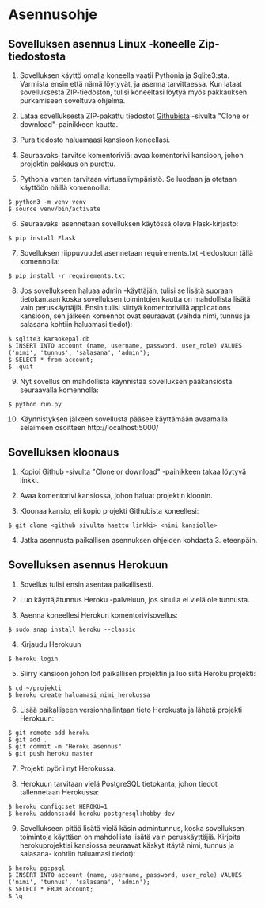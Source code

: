 # Asennusohje

## Sovelluksen asennus Linux -koneelle Zip-tiedostosta

1. Sovelluksen käyttö omalla koneella vaatii Pythonia ja Sqlite3:sta. Varmista ensin että nämä löytyvät, ja asenna tarvittaessa. Kun lataat sovelluksesta ZIP-tiedoston, tulisi koneeltasi löytyä myös pakkauksen purkamiseen soveltuva ohjelma. 

2. Lataa sovelluksesta ZIP-pakattu tiedostot [Githubista](https://github.com/apndx/Karaokepal) -sivulta "Clone or download"-painikkeen kautta.

3. Pura tiedosto haluamaasi kansioon koneellasi.

4. Seuraavaksi tarvitse komentoriviä: avaa komentorivi kansioon, johon projektin pakkaus on purettu.

5. Pythonia varten tarvitaan virtuaaliympäristö. Se luodaan ja otetaan käyttöön näillä komennoilla:

```
$ python3 -m venv venv
$ source venv/bin/activate
```

6. Seuraavaksi asennetaan sovelluksen käytössä oleva Flask-kirjasto:
```
$ pip install Flask
```

7. Sovelluksen riippuvuudet asennetaan requirements.txt -tiedostoon tällä komennolla:
```
$ pip install -r requirements.txt
```

8. Jos sovellukseen haluaa admin -käyttäjän, tulisi se lisätä suoraan tietokantaan koska sovelluksen toimintojen kautta on mahdollista lisätä vain peruskäyttäjiä. Ensin tulisi siirtyä  komentorivillä applications kansioon, sen jälkeen komennot ovat seuraavat (vaihda nimi, tunnus ja salasana kohtiin haluamasi tiedot):
```
$ sqlite3 karaokepal.db
$ INSERT INTO account (name, username, password, user_role) VALUES ('nimi', 'tunnus', 'salasana', 'admin');
$ SELECT * from account;
$ .quit
```

9. Nyt sovellus on mahdollista käynnistää sovelluksen pääkansiosta seuraavalla komennolla:
```
$ python run.py
```

10. Käynnistyksen jälkeen sovellusta pääsee käyttämään avaamalla selaimeen osoitteen http://localhost:5000/


## Sovelluksen kloonaus


1. Kopioi [Github](https://github.com/apndx/Karaokepal) -sivulta "Clone or download" -painikkeen takaa löytyvä linkki.

2. Avaa komentorivi kansiossa, johon haluat projektin kloonin.

3. Kloonaa kansio, eli kopio projekti Githubista koneellesi:
```
$ git clone <github sivulta haettu linkki> <nimi kansiolle>
```
4. Jatka asennusta paikallisen asennuksen ohjeiden kohdasta 3. eteenpäin.


## Sovelluksen asennus Herokuun

1. Sovellus tulisi ensin asentaa paikallisesti.

2. Luo käyttäjätunnus Heroku -palveluun, jos sinulla ei vielä ole tunnusta.

3. Asenna koneellesi Herokun komentorivisovellus:
```
$ sudo snap install heroku --classic
```

4. Kirjaudu Herokuun
```
$ heroku login
```

5. Siirry kansioon johon loit paikallisen projektin ja luo siitä Heroku projekti:
```
$ cd ~/projekti
$ heroku create haluamasi_nimi_herokussa
```

6. Lisää paikalliseen versionhallintaan tieto Herokusta ja lähetä projekti Herokuun:
```
$ git remote add heroku
$ git add .
$ git commit -m "Heroku asennus"
$ git push heroku master
```
7. Projekti pyörii nyt Herokussa.

8. Herokuun tarvitaan vielä PostgreSQL tietokanta, johon tiedot tallennetaan Herokussa:
```
$ heroku config:set HEROKU=1
$ heroku addons:add heroku-postgresql:hobby-dev
```

9. Sovellukseen pitää lisätä vielä käsin admintunnus, koska sovelluksen toimintoja käyttäen on mahdollista lisätä vain peruskäyttäjiä. Kirjoita herokuprojektisi kansiossa seuraavat käskyt (täytä nimi, tunnus ja salasana- kohtiin haluamasi tiedot):
```
$ heroku pg:psql
$ INSERT INTO account (name, username, password, user_role) VALUES ('nimi', 'tunnus', 'salasana', 'admin');
$ SELECT * FROM account;
$ \q

```
